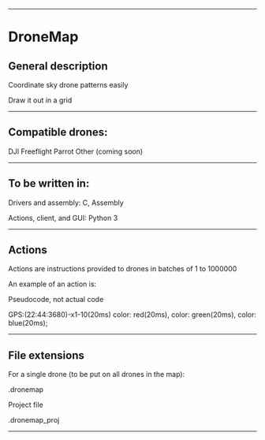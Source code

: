 
***

# DroneMap

## General description

Coordinate sky drone patterns easily

Draw it out in a grid

***

## Compatible drones:

DJI
Freeflight
Parrot
Other (coming soon)

***

## To be written in:

Drivers and assembly: C, Assembly

Actions, client, and GUI: Python 3

***

## Actions

Actions are instructions provided to drones in batches of 1 to 1000000

An example of an action is:

Pseudocode, not actual code

GPS:(22:44:3680)-x1-10(20ms) color: red(20ms), color: green(20ms), color: blue(20ms);

***

## File extensions

For a single drone (to be put on all drones in the map):

.dronemap

Project file

.dronemap_proj

***

